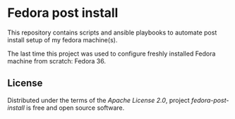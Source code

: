 # Fedora post install

This repository contains scripts and ansible playbooks to automate post install
setup of my fedora machine(s).

The last time this project was used to configure freshly installed Fedora
machine from scratch: Fedora 36.

## License

Distributed under the terms of the *Apache License 2.0*, project
*fedora-post-install* is free and open source software.
